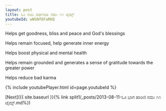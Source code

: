```yaml
---
layout: post
title: ಓಂ ನಂದಿ ವರ್ಧನಯ ನಮಃ ೧೧ ಟೈಮ್ಸ್
youtubeId: wWSNf6FaRKQ
---
```

 
 
Helps get goodness, bliss and peace and God's blessings
 
Helps remain focused, help generate inner energy 
 
Helps boost physical and mental health 
 
Helps remain grounded and generates a sense of gratitude towards the greater power 
 
Helps reduce bad karma
 
 
 
 


{% include youtubePlayer.html id=page.youtubeId %}
 
[Next]({{ site.baseurl }}{% link  split1/_posts/2013-08-11-ಓಂ ಭಾಗ ಹಾರಿಣಿ ನಮಃ ೧೧ ಟೈಮ್ಸ್.md%})
 
